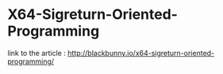 # X64-Sigreturn-Oriented-Programming

link to the article : http://blackbunny.io/x64-sigreturn-oriented-programming/

